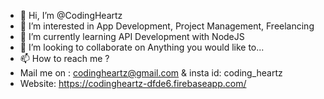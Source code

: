 - 👋 Hi, I’m @CodingHeartz
- 👀 I’m interested in App Development, Project Management, Freelancing
- 🌱 I’m currently learning API Development with NodeJS
- 💞️ I’m looking to collaborate on Anything you would like to...
- 📫 How to reach me ?
- Mail me on : codingheartz@gmail.com & insta id: coding_heartz
- Website: https://codingheartz-dfde6.firebaseapp.com/

<!---
CodingHeartz/CodingHeartz is a ✨ special ✨ repository because its `README.md` (this file) appears on your GitHub profile.
You can click the Preview link to take a look at your changes.
--->
